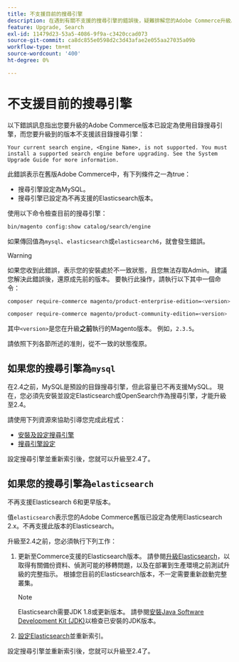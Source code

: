 ```yaml
---
title: 不支援目前的搜尋引擎
description: 在遇到有關不支援的搜尋引擎的錯誤後，疑難排解您的Adobe Commerce升級。
feature: Upgrade, Search
exl-id: 11479d23-53a5-4086-9f9a-c3420ccad073
source-git-commit: ca8dc855e0598d2c3d43afae2e055aa27035a09b
workflow-type: tm+mt
source-wordcount: '400'
ht-degree: 0%

---
```


# 不支援目前的搜尋引擎

以下錯誤訊息指出您要升級的Adobe Commerce版本已設定為使用目錄搜尋引擎，而您要升級到的版本不支援該目錄搜尋引擎：

```
Your current search engine, <Engine Name>, is not supported. You must install a supported search engine before upgrading. See the System Upgrade Guide for more information.
```

此錯誤表示在舊版Adobe Commerce中，有下列條件之一為true：

- 搜尋引擎設定為MySQL。
- 搜尋引擎已設定為不再支援的Elasticsearch版本。

使用以下命令檢查目前的搜尋引擎：

```bash
bin/magento config:show catalog/search/engine
```

如果傳回值為`mysql`、`elasticsearch`或`elasticsearch6`，就會發生錯誤。

>[!WARNING]
>
>如果您收到此錯誤，表示您的安裝處於不一致狀態，且您無法存取Admin。 建議您解決此錯誤後，還原成先前的版本。 要執行此操作，請執行以下其中一個命令：
>
>```bash
>composer require-commerce magento/product-enterprise-edition=<version>
>```
>
>```bash
>composer require-commerce magento/product-community-edition=<version>
>```
>
>其中`<version>`是您在升級&#x200B;**之前**&#x200B;執行的Magento版本。 例如，`2.3.5`。

請依照下列各節所述的准則，從不一致的狀態復原。

## 如果您的搜尋引擎為`mysql`

在2.4之前，MySQL是預設的目錄搜尋引擎，但此容量已不再支援MySQL。 現在，您必須先安裝並設定Elasticsearch或OpenSearch作為搜尋引擎，才能升級至2.4。

請使用下列資源來協助引導您完成此程式：

- [安裝及設定搜尋引擎](../../configuration/search/overview-search.md)
- [搜尋引擎設定](../../configuration/search/configure-search-engine.md)

設定搜尋引擎並重新索引後，您就可以升級至2.4了。

## 如果您的搜尋引擎為`elasticsearch`

不再支援Elasticsearch 6和更早版本。

值`elasticsearch`表示您的Adobe Commerce舊版已設定為使用Elasticsearch 2.x。不再支援此版本的Elasticsearch。

升級至2.4之前，您必須執行下列工作：

1. 更新至Commerce支援的Elasticsearch版本。 請參閱[升級Elasticsearch](https://www.elastic.co/guide/en/elasticsearch/reference/current/setup-upgrade.html)，以取得有關備份資料、偵測可能的移轉問題，以及在部署到生產環境之前測試升級的完整指示。 根據您目前的Elasticsearch版本，不一定需要重新啟動完整叢集。

   >[!NOTE]
   >
   >Elasticsearch需要JDK 1.8或更新版本。 請參閱[安裝Java Software Development Kit (JDK)](../../installation/prerequisites/search-engine/overview.md#install-the-java-software-development-kit-jdk)以檢查已安裝的JDK版本。

1. [設定Elasticsearch](../../configuration/search/configure-search-engine.md)並重新索引。

設定搜尋引擎並重新索引後，您就可以升級至2.4了。
